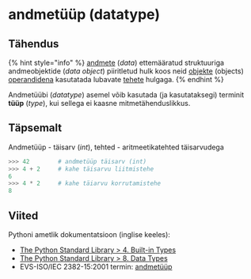 # andmetüüp \(datatype\)

## Tähendus

{% hint style="info" %}
[andmete](andmed-data.md) \(_data_\) ettemääratud struktuuriga andmeobjektide \(_data object_\) piiritletud hulk koos neid [objekte](objekt-object.md) \(objects\) [operandidena](operand-operand.md) kasutatada lubavate [tehete](tehe-operation.md) hulgaga.
{% endhint %}

Andmetüübi \(_datatype_\) asemel võib kasutada \(ja kasutataksegi\) terminit **tüüp** \(_type_\), kui sellega ei kaasne mitmetähenduslikkus.

## Täpsemalt

Andmetüüp - täisarv \(_int_\), tehted - aritmeetikatehted täisarvudega 

```python
>>> 42        # andmetüüp täisarv (int)
>>> 4 + 2     # kahe täisarvu liitmistehe
6
>>> 4 * 2     # kahe täiarvu korrutamistehe
8
```

## Viited

Pythoni ametlik dokumentatsioon \(inglise keeles\):

* [The Python Standard Library &gt; 4. Built-in Types](https://docs.python.org/3/library/stdtypes.html#built-in-types)
* [The Python Standard Library &gt; 8. Data Types](https://docs.python.org/3/library/datatypes.html#data-types)
* EVS-ISO/IEC 2382-15:2001 termin: [andmetüüp](http://www.eki.ee/dict/its/index.cgi?Q=D329BB60-6C03-1014-88DC-FC5F0DBED45A&F=GUID&C01=1&C02=0&C10=1)

